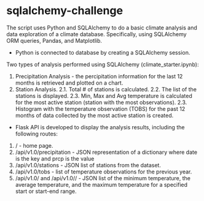 # sqlalchemy-challenge

The script uses Python and SQLAlchemy to do a basic climate analysis and data exploration of a climate database. Specifically, using SQLAlchemy ORM queries, Pandas, and Matplotlib.

* Python is connected to database by creating a SQLAlchemy session.

Two types of analysis performed using SQLAlchemy (climate_starter.ipynb):
1. Precipitation Analysis - the percipitation information for the last 12 months is retrieved and plotted on a chart.
2. Station Analysis.
    2.1. Total # of stations is calculated.
    2.2. The list of the stations is displayed.
    2.3. Min, Max and Avg temperature is calculated for the most active station (station with the most observations).
    2.3. Histogram with the temperature observation (TOBS) for the past 12 months of data collected by the most active station is created. 

* Flask API is developed to display the analysis results, including the following routes:
1. / - home page.
2. /api/v1.0/precipitation - JSON representation of a dictionary where date is the key and prcp is the value
3. /api/v1.0/stations - JSON list of stations from the dataset.
4. /api/v1.0/tobs - list of temperature observations for the previous year.
5. /api/v1.0/<start> and /api/v1.0/<start>/<end> - JSON list of the minimum temperature, the average temperature, and the maximum temperature for a specified start or start-end range.